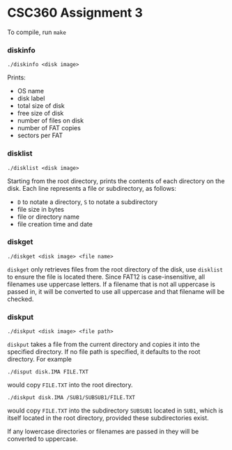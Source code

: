 # CSC360 Assignment 3
To compile, run `make`

### diskinfo
`./diskinfo <disk image>`

Prints:
* OS name
* disk label
* total size of disk
* free size of disk
* number of files on disk
* number of FAT copies
* sectors per FAT

### disklist
`./disklist <disk image>`

Starting from the root directory, prints the contents of each directory
on the disk. Each line represents a file or subdirectory, as follows:
* `D` to notate a directory, `S` to notate a subdirectory
* file size in bytes
* file or directory name
* file creation time and date

### diskget
`./diskget <disk image> <file name>`

`diskget` only retrieves files from the root directory of the disk,
use `disklist` to ensure the file is located there. Since FAT12
is case-insensitive, all filenames use uppercase letters. If a 
filename that is not all uppercase is passed in, it will be
converted to use all uppercase and that filename will be checked.

### diskput
`./diskput <disk image> <file path>`

`diskput` takes a file from the current directory and copies it
into the specified directory. If no file path is specified, it 
defaults to the root directory. For example

`./disput disk.IMA FILE.TXT`

would copy `FILE.TXT` into the root directory. 

`./diskput disk.IMA /SUB1/SUBSUB1/FILE.TXT`

would copy `FILE.TXT` into the subdirectory `SUBSUB1` located in
`SUB1`, which is itself located in the root directory, provided 
these subdirectories exist.

If any lowercase directories or filenames are passed in they will be
converted to uppercase.